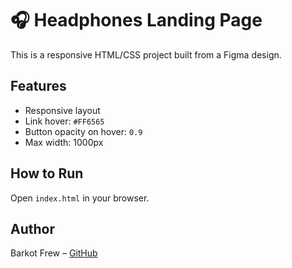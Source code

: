 # 🎧 Headphones Landing Page

This is a responsive HTML/CSS project built from a Figma design.

## Features

- Responsive layout
- Link hover: `#FF6565`
- Button opacity on hover: `0.9`
- Max width: 1000px

## How to Run

Open `index.html` in your browser.

## Author

Barkot Frew – [GitHub](https://github.com/Barkotfrew)

